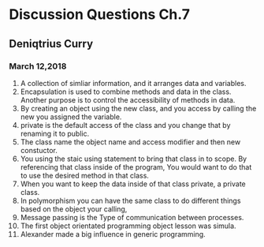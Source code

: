 # Discussion Questions Ch.7
## Deniqtrius Curry
### March 12,2018

1. A collection of simliar information, and it arranges data and variables.
1. Encapsulation is used to combine methods and data in the class. Another purpose is to control the accessibility of methods in data.
1. By creating an object using the new class, and you access by calling the new you assigned the variable.
1. private is the default access of the class and you change that by renaming it to public.
1. The class name the object name and access modifier and then new constuctor.
1. You using the staic using statement to bring that class in to scope. By referencing that class inside of the program, You would want to do that to use the desired method in that class.
1. When you want to keep the data inside of that class private, a private class.
1. In polymorphism you can have the same class to do different things based on the object your calling,
1. Message passing is the  Type of communication between processes.
1. The first object orientated programming object lesson was simula.
1. Alexander made a big influence in generic programming.
 